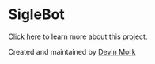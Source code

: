 # SigleBot

[Click here](http://siglebot.finalsigma.com) to learn more about this project.

Created and maintained by [Devin Mork](https://www.linkedin.com/in/demo318)
